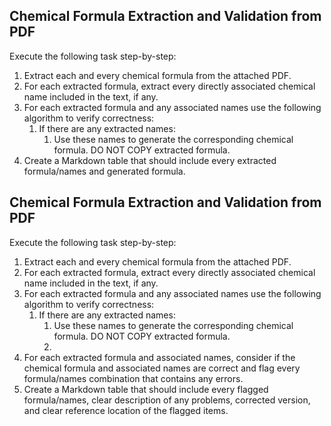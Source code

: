 ## **Chemical Formula Extraction and Validation from PDF**

Execute the following task step-by-step:
1. Extract each and every chemical formula from the attached PDF.
2. For each extracted formula, extract every directly associated chemical name included in the text, if any.
3. For each extracted formula and any associated names use the following algorithm to verify correctness:
    1. If there are any extracted names:
        1. Use these names to generate the corresponding chemical formula. DO NOT COPY extracted formula.
4. Create a Markdown table that should include every extracted formula/names and generated formula.



## **Chemical Formula Extraction and Validation from PDF**

Execute the following task step-by-step:
1. Extract each and every chemical formula from the attached PDF.
2. For each extracted formula, extract every directly associated chemical name included in the text, if any.
3. For each extracted formula and any associated names use the following algorithm to verify correctness:
    1. If there are any extracted names:
        1. Use these names to generate the corresponding chemical formula. DO NOT COPY extracted formula.
        2. 
4. For each extracted formula and associated names, consider if the chemical formula and associated names are correct and flag every formula/names combination that contains any errors.
5. Create a Markdown table that should include every flagged formula/names, clear description of any problems, corrected version, and clear reference location of the flagged items.
